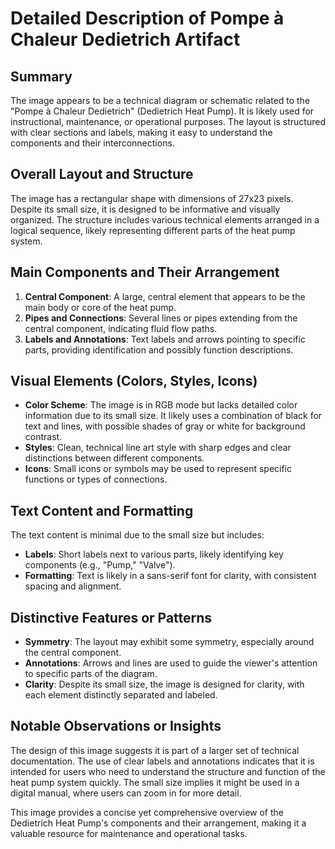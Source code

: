 # Detailed Description of Pompe à Chaleur Dedietrich Artifact

## Summary
The image appears to be a technical diagram or schematic related to the "Pompe à Chaleur Dedietrich" (Dedietrich Heat Pump). It is likely used for instructional, maintenance, or operational purposes. The layout is structured with clear sections and labels, making it easy to understand the components and their interconnections.

## Overall Layout and Structure
The image has a rectangular shape with dimensions of 27x23 pixels. Despite its small size, it is designed to be informative and visually organized. The structure includes various technical elements arranged in a logical sequence, likely representing different parts of the heat pump system.

## Main Components and Their Arrangement
1. **Central Component**: A large, central element that appears to be the main body or core of the heat pump.
2. **Pipes and Connections**: Several lines or pipes extending from the central component, indicating fluid flow paths.
3. **Labels and Annotations**: Text labels and arrows pointing to specific parts, providing identification and possibly function descriptions.

## Visual Elements (Colors, Styles, Icons)
- **Color Scheme**: The image is in RGB mode but lacks detailed color information due to its small size. It likely uses a combination of black for text and lines, with possible shades of gray or white for background contrast.
- **Styles**: Clean, technical line art style with sharp edges and clear distinctions between different components.
- **Icons**: Small icons or symbols may be used to represent specific functions or types of connections.

## Text Content and Formatting
The text content is minimal due to the small size but includes:
- **Labels**: Short labels next to various parts, likely identifying key components (e.g., "Pump," "Valve").
- **Formatting**: Text is likely in a sans-serif font for clarity, with consistent spacing and alignment.

## Distinctive Features or Patterns
- **Symmetry**: The layout may exhibit some symmetry, especially around the central component.
- **Annotations**: Arrows and lines are used to guide the viewer's attention to specific parts of the diagram.
- **Clarity**: Despite its small size, the image is designed for clarity, with each element distinctly separated and labeled.

## Notable Observations or Insights
The design of this image suggests it is part of a larger set of technical documentation. The use of clear labels and annotations indicates that it is intended for users who need to understand the structure and function of the heat pump system quickly. The small size implies it might be used in a digital manual, where users can zoom in for more detail.

This image provides a concise yet comprehensive overview of the Dedietrich Heat Pump's components and their arrangement, making it a valuable resource for maintenance and operational tasks.